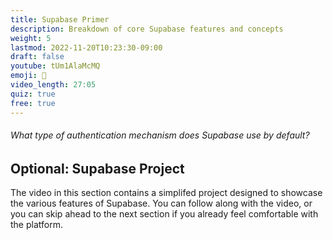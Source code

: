 ```yaml
---
title: Supabase Primer
description: Breakdown of core Supabase features and concepts
weight: 5
lastmod: 2022-11-20T10:23:30-09:00
draft: false
youtube: tUm1AlaMcMQ
emoji: 🚀
video_length: 27:05
quiz: true
free: true
---
```


<quiz-modal options="Biometric:Cookies:JSON Web Token:Hashmap" answer="JSON Web Token" prize="3">
  <h6>What type of authentication mechanism does Supabase use by default?</h6>
</quiz-modal>

## Optional: Supabase Project

The video in this section contains a simplifed project designed to showcase the various features of Supabase. You can follow along with the video, or you can skip ahead to the next section if you already feel comfortable with the platform. 